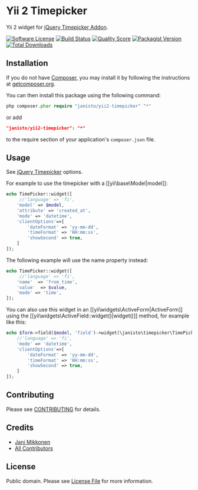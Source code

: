 # Yii 2 Timepicker

Yii 2 widget for [jQuery Timepicker Addon](https://github.com/trentrichardson/jQuery-Timepicker-Addon).

[![Software License](https://img.shields.io/badge/license-Unlicense-blue.svg?style=flat-square)](LICENSE.md)
[![Build Status](https://img.shields.io/travis/janisto/yii2-timepicker/master.svg?style=flat-square)](https://travis-ci.org/janisto/yii2-timepicker)
[![Quality Score](https://img.shields.io/scrutinizer/g/janisto/yii2-timepicker.svg?style=flat-square)](https://scrutinizer-ci.com/g/janisto/yii2-timepicker)
[![Packagist Version](https://img.shields.io/packagist/v/janisto/yii2-timepicker.svg?style=flat-square)](https://packagist.org/packages/janisto/yii2-timepicker)
[![Total Downloads](https://img.shields.io/packagist/dt/janisto/yii2-timepicker.svg?style=flat-square)](https://packagist.org/packages/janisto/yii2-timepicker)

## Installation

If you do not have [Composer](http://getcomposer.org/), you may install it by following the instructions
at [getcomposer.org](http://getcomposer.org/doc/00-intro.md#installation-nix).

You can then install this package using the following command:

```php
php composer.phar require "janisto/yii2-timepicker" "*"
```
or add

```json
"janisto/yii2-timepicker": "*"
```

to the require section of your application's `composer.json` file.

## Usage

See [jQuery Timepicker](http://trentrichardson.com/examples/timepicker/#tp-options) options.

For example to use the timepicker with a [[yii\base\Model|model]]:

```php
echo TimePicker::widget([
     //'language' => 'fi',
    'model' => $model,
    'attribute' => 'created_at',
    'mode' => 'datetime',
    'clientOptions'=>[
        'dateFormat' => 'yy-mm-dd',
        'timeFormat' => 'HH:mm:ss',
        'showSecond' => true,
    ]
]);
```

The following example will use the name property instead:

```php
echo TimePicker::widget([
     //'language' => 'fi',
    'name'  => 'from_time',
    'value'  => $value,
    'mode' => 'time',
]);
```

You can also use this widget in an [[yii\widgets\ActiveForm|ActiveForm]] using the [[yii\widgets\ActiveField::widget()|widget()]]
method, for example like this:

```php
echo $form->field($model, 'field')->widget(\janisto\timepicker\TimePicker::className(), [
    //'language' => 'fi',
    'mode' => 'datetime',
    'clientOptions'=>[
        'dateFormat' => 'yy-mm-dd',
        'timeFormat' => 'HH:mm:ss',
        'showSecond' => true,
    ]
]);
```

## Contributing

Please see [CONTRIBUTING](CONTRIBUTING.md) for details.

## Credits

- [Jani Mikkonen](https://github.com/janisto)
- [All Contributors](../../contributors)

## License

Public domain. Please see [License File](LICENSE.md) for more information.
